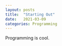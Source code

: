 ```yaml
---
layout: posts
title:  "Starting Out"
date:   2021-03-09
categories: Programming
---
```


Programming is cool.